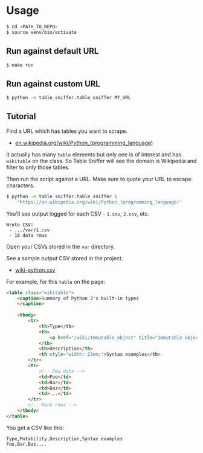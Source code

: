 # Usage

```sh
$ cd <PATH_TO_REPO>
$ source venv/bin/activate
```

## Run against default URL

```sh
$ make run
```

## Run against custom URL

```sh
$ python -m table_sniffer.table_sniffer MY_URL
```


## Tutorial

Find a URL which has tables you want to scrape.

- [en.wikipedia.org/wiki/Python_(programming_language)](https://en.wikipedia.org/wiki/Python_(programming_language))

It actually has many `table` elements but only one is of interest and has `wikitable` on the class. So Table Sniffer will see the domain is Wikipedia and filter to only those tables.

Then run the script against a URL. Make sure to quote your URL to escape characters.

```sh
$ python -m table_sniffer.table_sniffer \
    'https://en.wikipedia.org/wiki/Python_(programming_language)'
```
You'll see output logged for each CSV - `1.csv`, `2.csv`, etc.

```
Wrote CSV:
 - .../var/1.csv
 - 16 data rows

```

Open your CSVs stored in the `var` directory.

See a sample output CSV stored in the project.

- [wiki-python.csv](/table_sniffer/var/sample/wiki-python.csv)

For example, for this `table` on the page:

```html
<table class="wikitable">
    <caption>Summary of Python 3's built-in types
    </caption>
    
    <tbody>
        <tr>
            <th>Type</th>
            <th>
                <a href="/wiki/Immutable_object" title="Immutable object">Mutability</a>
            </th>
            <th>Description</th>
            <th style="width: 23em;">Syntax examples</th>
        </tr>
        <tr>
            <!-- Row data -->
            <td>Foo</td>
            <td>Bar</td>
            <td>Baz</td>
            <td>...</td>
        </tr>
        <!-- More rows -->
    </tbody>
</table>
```

You get a CSV like this:

```
Type,Mutability,Description,Syntax examples
Foo,Bar,Baz,...
```
